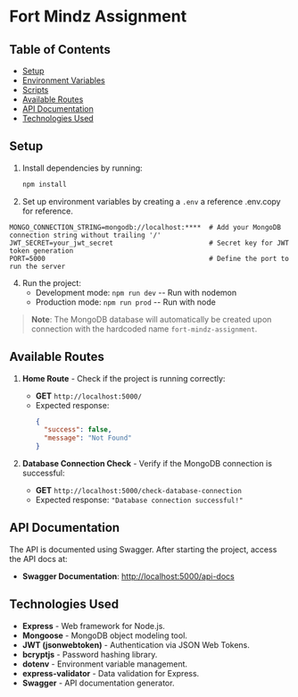 
# Fort Mindz Assignment


## Table of Contents

- [Setup](#setup)
- [Environment Variables](#environment-variables)
- [Scripts](#scripts)
- [Available Routes](#available-routes)
- [API Documentation](#api-documentation)
- [Technologies Used](#technologies-used)

## Setup


1. Install dependencies by running:

   ```bash
   npm install
   ```
3. Set up environment variables by creating a `.env` a reference .env.copy for reference.
```plaintext
MONGO_CONNECTION_STRING=mongodb://localhost:****  # Add your MongoDB connection string without trailing '/'
JWT_SECRET=your_jwt_secret                        # Secret key for JWT token generation
PORT=5000                                         # Define the port to run the server
```
4. Run the project:
   - Development mode: `npm run dev` -- Run with nodemon
   - Production mode: `npm run prod` -- Run with node


> **Note**: The MongoDB database will automatically be created upon connection with the hardcoded name `fort-mindz-assignment`.


## Available Routes

1. **Home Route** - Check if the project is running correctly:
   - **GET** `http://localhost:5000/`
   - Expected response:
     ```json
     {
       "success": false,
       "message": "Not Found"
     }
     ```

2. **Database Connection Check** - Verify if the MongoDB connection is successful:
   - **GET** `http://localhost:5000/check-database-connection`
   - Expected response: `"Database connection successful!"`

## API Documentation

The API is documented using Swagger. After starting the project, access the API docs at:

- **Swagger Documentation**: [http://localhost:5000/api-docs](http://localhost:5000/api-docs)

## Technologies Used

- **Express** - Web framework for Node.js.
- **Mongoose** - MongoDB object modeling tool.
- **JWT (jsonwebtoken)** - Authentication via JSON Web Tokens.
- **bcryptjs** - Password hashing library.
- **dotenv** - Environment variable management.
- **express-validator** - Data validation for Express.
- **Swagger** - API documentation generator.

